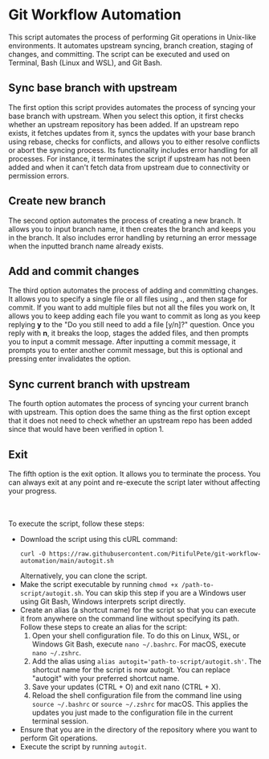# Git Workflow Automation

This script automates the process of performing Git operations in Unix-like environments. It automates upstream syncing, branch creation, staging of changes, and committing. The script can be executed and used on Terminal, Bash (Linux and WSL), and Git Bash.

## Sync base branch with upstream

The first option this script provides automates the process of syncing your base branch with upstream. When you select this option, it first checks whether an upstream repository has been added. If an upstream repo exists, it fetches updates from it, syncs the updates with your base branch using rebase, checks for conflicts, and allows you to either resolve conflicts or abort the syncing process. Its functionality includes error handling for all processes. For instance, it terminates the script if upstream has not been added and when it can't fetch data from upstream due to connectivity or permission errors.

## Create new branch

The second option automates the process of creating a new branch. It allows you to input branch name, it then creates the branch and keeps you in the branch. It also includes error handling by returning an error message when the inputted branch name already exists.

## Add and commit changes

The third option automates the process of adding and committing changes. It allows you to specify a single file or all files using **.**, and then stage for commit. If you want to add multiple files but not all the files you work on, It allows you to keep adding each file you want to commit as long as you keep replying **y** to the "Do you still need to add a file [y/n]?" question. Once you reply with **n**, it breaks the loop, stages the added files, and then prompts you to input a commit message. After inputting a commit message, it prompts you to enter another commit message, but this is optional and pressing enter invalidates the option. 

## Sync current branch with upstream

The fourth option automates the process of syncing your current branch with upstream. This option does the same thing as the first option except that it does not need to check whether an upstream repo has been added since that would have been verified in option 1.

## Exit

The fifth option is the exit option. It allows you to terminate the process. You can always exit at any point and re-execute the script later without affecting your progress.

<br><br/>
To execute the script, follow these steps:

- Download the script using this cURL command: 
  ```
  curl -O https://raw.githubusercontent.com/PitifulPete/git-workflow-automation/main/autogit.sh 
  ```
  Alternatively, you can clone the script.
- Make the script executable by running `chmod +x /path-to-script/autogit.sh`. You can skip this step if you are a Windows user using Git Bash, Windows interprets script directly.
- Create an alias (a shortcut name) for the script so that you can execute it from anywhere on the command line without specifying its path. Follow these steps to create an alias for the script:
	1. Open your shell configuration file. To do this on Linux, WSL, or Windows Git Bash, execute `nano ~/.bashrc`. For macOS, execute `nano ~/.zshrc`. 
	2. Add the alias using `alias autogit='path-to-script/autogit.sh'`. The shortcut name for the script is now autogit. You can replace "autogit" with your preferred shortcut name.
	3. Save your updates (CTRL + O) and exit nano (CTRL + X). 
	4. Reload the shell configuration file from the command line using `source ~/.bashrc` or `source ~/.zshrc` for macOS. This applies the updates you just made to the configuration file in the current terminal session.
- Ensure that you are in the directory of the repository where you want to perform Git operations.
- Execute the script by running `autogit`.
